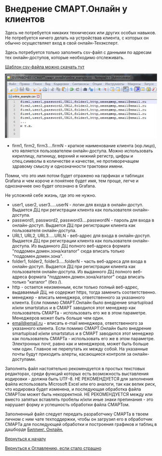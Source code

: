 # Внедрение СМАРТ.Онлайн у клиентов

Здесь не потребуется никаких технических или других особых навыков.
Не потребуется ничего делать на устройствав клиента, с которых он обычно осуществляет вход в свой онлайн-Техэксперт.

Здесь потребуется только заполнить csv-файл с данными по адресам тех онлайн-доступов, которые необходимо отслеживать.

[Шаблон csv-файла можно скачать тут](https://disk.yandex.ru/d/KsVJ2Cj0-wrSVg)

![Шаблон csv-файла](img/implementation/smartonline-example.png "Шаблон csv-файла")

- firm1, firm2, firm3....firmN - краткое наименование клиента (юр.лицо), кто является пользователем онлайн-доступа.
Можно использовать кириллицу, латиницу, верхний и нижний регистр, цифры и спец.символы в количестве и качестве,
не противоречащем здравому смыслу и однозначности трактовки имени.

Помни, что это имя потом будет отражено на гарфиках и таблицах Grafana  и чем короче и понятнее будет имя, тем проще, 
легче и однозначнее оно будет опознано в Grafana.

Не усложняй себе жизнь, где это не нужно.

- user1, user2, user3.....userN - логин для входа в онлайн-доступ.
Выдается ДЦ при регистрации клиента как пользователя онлайн-доступа.
- password1, password2, password3....passwordN - пароль для входа в онлайн-доступ.
Выдается ДЦ при регистрации клиента как пользователя онлайн-доступа.
- URL1, URL2, URL3.....URLN - веб-адрес для входа в онлайн-доступ.
Выдается ДЦ при регистрации клиента как пользователя онлайн-доступа.
Из выданного ДЦ полного веб-адреса формата "поддомен.домен.зона/каталог" сюда вписать только "поддомен.домен.зона".
- folder1, folder2, folder3.....folderN - часть веб-адреса для входа в онлайн-доступ.
Выдается ДЦ при регистрации клиента как пользователя онлайн-доступа.
Из выданного ДЦ полного веб-адреса формата "поддомен.домен.зона/каталог" сюда вписать только "каталог" (без /).
- http - остается неизменным, если только полный веб-адрес, выдаваемый ДЦ, не содержит https, тогда заменить соответственно.
- менеджер - вписать менеджера, ответственного за указанного клиента.
Если помимо СМАРТ.Онлайн было внедрение smartupload и/или smartstatus и в СМАРТ заводился этот менеджер как пользователь СМАРТа - использовать его же в этом параметре.
Менеджеров может быть больше чем один.
- email@email.ru - вписать e-mail менеджера, ответственного за указанного клиента.
Если помимо СМАРТ.Онлайн было внедрение smartupload и/или smartstatus и в СМАРТ заводился этот менеджер как пользователь СМАРТа - использовать его же в этом параметре.
Электронных почт, равно как и менеджеров, может быть больше чем один.
Главное не перепутать их между собой.
На указанные почты будут приходить алерты, касающиеся контроля за онлайн-доступами.

Заполнять файл настоятельно рекомендуется в простых текстовых редакторах, среди функций которых есть возможность выставления кодировки - должна быть UTF-8.
НЕ РЕКОМЕНДУЕТСЯ для заполнения файла использовать Microsoft Excel или его аналоги, так как велик риск, что кодировка будет изменена, 
и последующая обработка файла СМАРТом может быть некорректной.
НЕ РЕКОМЕНДУЕТСЯ между или вместо запятых вставлять пробелы и/или иные знаки препинания - это нарушает форму и успешность обработки файла СМАРТом.

Заполненный файл следует передать разработчику СМАРТа в твоем личном с ним чате техподдержки, чтобы он загрузил его в обработчик СМАРТа для последующей обработки 
и построения графиков и таблиц в дашборде [Биллинг. Онлайн.](083-billing-online-statistics.md)

[Вернуться к началу](070-intro-smartuload-smartstatus.md)

[Вернуться к Оглавлению, если стало страшно](Readme.md)
